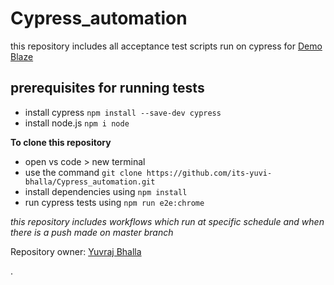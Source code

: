 # Cypress_automation                           

this repository includes all acceptance test scripts run on cypress for  [Demo Blaze](https://www.demoblaze.com/index.html)

## prerequisites for running tests
- install cypress `npm install --save-dev cypress`
- install node.js `npm i node`
 
**To clone this repository**
- open vs code > new terminal 
- use the command `git clone https://github.com/its-yuvi-bhalla/Cypress_automation.git`
- install dependencies using `npm install`
- run cypress tests using `npm run e2e:chrome` 

*this repository includes workflows which run at specific schedule and when there is a push made on master branch*

Repository owner: [Yuvraj Bhalla](https://www.linkedin.com/in/yuvraj-bhalla-76169a29a/)


.

